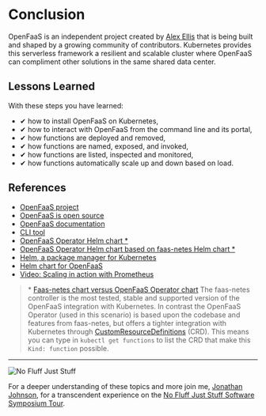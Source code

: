 # Conclusion #

OpenFaaS is an independent project created by [Alex Ellis](https://www.alexellis.io/) that is being built and shaped by a growing community of contributors. Kubernetes provides this serverless framework a resilient and scalable cluster where OpenFaaS can compliment other solutions in the same shared data center.

## Lessons Learned ##

With these steps you have learned:

- &#x2714; how to install OpenFaaS on Kubernetes,
- &#x2714; how to interact with OpenFaaS from the command line and its portal,
- &#x2714; how functions are deployed and removed,
- &#x2714; how functions are named, exposed, and invoked,
- &#x2714; how functions are listed, inspected and monitored,
- &#x2714; how functions automatically scale up and down based on load.

## References ##

- [OpenFaaS project](https://www.openfaas.com/)
- [OpenFaaS is open source](https://github.com/openfaas/faas)
- [OpenFaaS documentation](https://docs.openfaas.com/)
- [CLI tool](https://github.com/openfaas/faas-cli)
- [OpenFaaS Operator Helm chart *](https://github.com/openfaas-incubator/openfaas-operator)
- [OpenFaaS Operator Helm chart based on faas-netes Helm chart *](https://github.com/openfaas/faas-netes)
- [Helm, a package manager for Kubernetes](https://helm.sh/)
- [Helm chart for OpenFaaS](https://github.com/openfaas-incubator/openfaas-operator)
- [Video: Scaling in action with Prometheus](https://www.youtube.com/watch?v=0DbrLsUvaso)

> \* [Faas-netes chart versus OpenFaaS Operator chart](https://github.com/openfaas/faas-netes/tree/master/chart/openfaas#faas-netes-vs-openfaas-operator)
> The faas-netes controller is the most tested, stable and supported version of the OpenFaaS integration with Kubernetes. In contrast the OpenFaaS Operator (used in this scenario) is based upon the codebase and features from faas-netes, but offers a tighter integration with Kubernetes through [CustomResourceDefinitions](https://kubernetes.io/docs/concepts/extend-kubernetes/api-extension/custom-resources/) (CRD). This means you can type in `kubectl get functions` to list the CRD that make this `Kind: function` possible.

------
![No Fluff Just Stuff](/javajon/courses/kubernetes-serverless/openfaas/assets/nfjs.png "No Fluff Just Stuff")

For a deeper understanding of these topics and more join me, [Jonathan Johnson](https://nofluffjuststuff.com/conference/speaker/jonathan_johnson), for a transcendent experience on the [No Fluff Just Stuff Software Symposium Tour](https://nofluffjuststuff.com).
